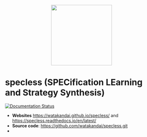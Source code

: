
<p align="center">
    <img src="https://github.com/watakandai/specless/assets/11141442/315fc857-aa58-46a3-89a9-bdbbf7c68fcf" width="200" height="200">
</p>


# specless (SPECification LEarning and Strategy Synthesis)

[![Documentation Status](https://readthedocs.org/projects/specless/badge/?version=latest)](https://specless.readthedocs.io/en/latest/?badge=latest)

- **Websites** https://watakandai.github.io/specless/ and https://specless.readthedocs.io/en/latest/
- **Source code**: https://github.com/watakandai/specless.git
-
